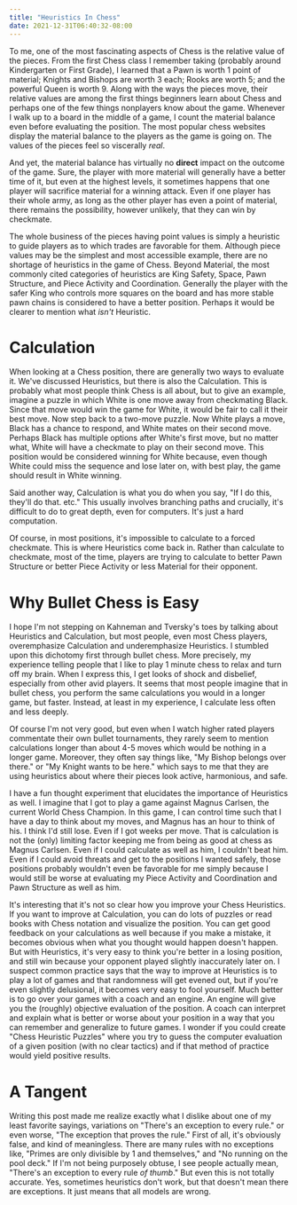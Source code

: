 ```yaml
---
title: "Heuristics In Chess"
date: 2021-12-31T06:40:32-08:00
---
```


To me, one of the most fascinating aspects of Chess is the relative value of the pieces.
From the first Chess class I remember taking (probably around Kindergarten or First Grade), I learned that a Pawn is worth 1 point of material; Knights and Bishops are worth 3 each; Rooks are worth 5; and the powerful Queen is worth 9.
Along with the ways the pieces move, their relative values are among the first things beginners learn about Chess and perhaps one of the few things nonplayers know about the game.
Whenever I walk up to a board in the middle of a game, I count the material balance even before evaluating the position.
The most popular chess websites display the material balance to the players as the game is going on.
The values of the pieces feel so viscerally *real*.

And yet, the material balance has virtually no **direct** impact on the outcome of the game.
Sure, the player with more material will generally have a better time of it, but even at the highest levels, it sometimes happens that one player will sacrifice material for a winning attack.
Even if one player has their whole army, as long as the other player has even a point of material, there remains the possibility, however unlikely, that they can win by checkmate.

The whole business of the pieces having point values is simply a heuristic to guide players as to which trades are favorable for them.
Although piece values may be the simplest and most accessible example, there are no shortage of heuristics in the game of Chess.
Beyond Material, the most commonly cited categories of heuristics are King Safety, Space, Pawn Structure, and Piece Activity and Coordination.
Generally the player with the safer King who controls more squares on the board and has more stable pawn chains is considered to have a better position.
Perhaps it would be clearer to mention what *isn't* Heuristic.

# Calculation

When looking at a Chess position, there are generally two ways to evaluate it. We've discussed Heuristics, but there is also the Calculation.
This is probably what most people think Chess is all about, but to give an example, imagine a puzzle in which White is one move away from checkmating Black.
Since that move would win the game for White, it would be fair to call it their best move.
Now step back to a two-move puzzle.
Now White plays a move, Black has a chance to respond, and White mates on their second move.
Perhaps Black has multiple options after White's first move, but no matter what, White will have a checkmate to play on their second move.
This position would be considered winning for White because, even though White could miss the sequence and lose later on, with best play, the game should result in White winning.

Said another way, Calculation is what you do when you say, "If I do this, they'll do that. etc."
This usually involves branching paths and crucially, it's difficult to do to great depth, even for computers.
It's just a hard computation.

Of course, in most positions, it's impossible to calculate to a forced checkmate.
This is where Heuristics come back in.
Rather than calculate to checkmate, most of the time, players are trying to calculate to better Pawn Structure or better Piece Activity or less Material for their opponent.

# Why Bullet Chess is Easy

I hope I'm not stepping on Kahneman and Tversky's toes by talking about Heuristics and Calculation, but most people, even most Chess players, overemphasize Calculation and underemphasize Heuristics.
I stumbled upon this dichotomy first through bullet chess.
More precisely, my experience telling people that I like to play 1 minute chess to relax and turn off my brain.
When I express this, I get looks of shock and disbelief, especially from other avid players.
It seems that most people imagine that in bullet chess, you perform the same calculations you would in a longer game, but faster.
Instead, at least in my experience, I calculate less often and less deeply.

Of course I'm not very good, but even when I watch higher rated players commentate their own bullet tournaments, they rarely seem to mention calculations longer than about 4-5 moves which would be nothing in a longer game.
Moreover, they often say things like, "My Bishop belongs over there." or "My Knight wants to be here." which says to me that they are using heuristics about where their pieces look active, harmonious, and safe.

I have a fun thought experiment that elucidates the importance of Heuristics as well.
I imagine that I got to play a game against Magnus Carlsen, the current World Chess Champion.
In this game, I can control time such that I have a day to think about my moves, and Magnus has an hour to think of his.
I think I'd still lose.
Even if I got weeks per move.
That is calculation is not the (only) limiting factor keeping me from being as good at chess as Magnus Carlsen.
Even if I could calculate as well as him, I couldn't beat him.
Even if I could avoid threats and get to the positions I wanted safely, those positions probably wouldn't even be favorable for me simply because I would still be worse at evaluating my Piece Activity and Coordination and Pawn Structure as well as him.

It's interesting that it's not so clear how you improve your Chess Heuristics.
If you want to improve at Calculation, you can do lots of puzzles or read books with Chess notation and visualize the position.
You can get good feedback on your calculations as well because if you make a mistake, it becomes obvious when what you thought would happen doesn't happen.
But with Heuristics, it's very easy to think you're better in a losing position, and still win because your opponent played slightly inaccurately later on.
I suspect common practice says that the way to improve at Heuristics is to play a lot of games and that randomness will get evened out, but if you're even slightly delusional, it becomes very easy to fool yourself.
Much better is to go over your games with a coach and an engine.
An engine will give you the (roughly) objective evaluation of the position.
A coach can interpret and explain what is better or worse about your position in a way that you can remember and generalize to future games.
I wonder if you could create "Chess Heuristic Puzzles" where you try to guess the computer evaluation of a given position (with no clear tactics) and if that method of practice would yield positive results.

# A Tangent

Writing this post made me realize exactly what I dislike about one of my least favorite sayings, variations on "There's an exception to every rule." or even worse, "The exception that proves the rule."
First of all, it's obviously false, and kind of meaningless.
There are many rules with no exceptions like, "Primes are only divisible by 1 and themselves," and "No running on the pool deck."
If I'm not being purposely obtuse, I see people actually mean, "There's an exception to every rule *of thumb*."
But even this is not totally accurate.
Yes, sometimes heuristics don't work, but that doesn't mean there are exceptions.
It just means that all models are wrong.
